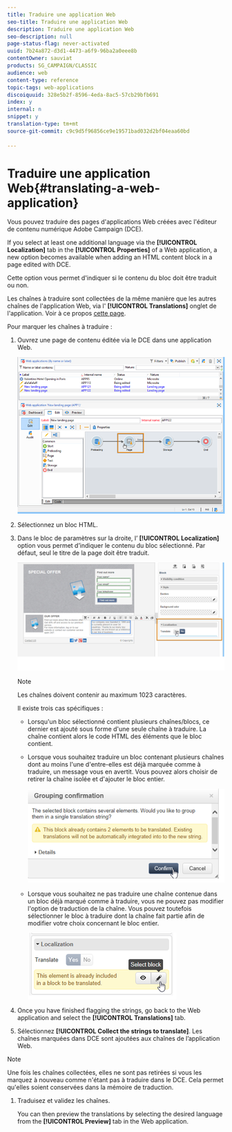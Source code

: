 ```yaml
---
title: Traduire une application Web
seo-title: Traduire une application Web
description: Traduire une application Web
seo-description: null
page-status-flag: never-activated
uuid: 7b24a872-d3d1-4473-a6f9-96ba2a0eee8b
contentOwner: sauviat
products: SG_CAMPAIGN/CLASSIC
audience: web
content-type: reference
topic-tags: web-applications
discoiquuid: 328e5b2f-8596-4eda-8ac5-57cb29bfb691
index: y
internal: n
snippet: y
translation-type: tm+mt
source-git-commit: c9c9d5f96856ce9e19571bad032d2bf04eaa60bd

---
```



# Traduire une application Web{#translating-a-web-application}

Vous pouvez traduire des pages d&#39;applications Web créées avec l&#39;éditeur de contenu numérique Adobe Campaign (DCE).

If you select at least one additional language via the **[!UICONTROL Localization]** tab in the **[!UICONTROL Properties]** of a Web application, a new option becomes available when adding an HTML content block in a page edited with DCE.

Cette option vous permet d&#39;indiquer si le contenu du bloc doit être traduit ou non.

Les chaînes à traduire sont collectées de la même manière que les autres chaînes de l&#39;application Web, via l&#39; **[!UICONTROL Translations]** onglet de l&#39;application. Voir à ce propos [cette page](../../web/using/translating-a-web-form.md).

Pour marquer les chaînes à traduire :

1. Ouvrez une page de contenu éditée via le DCE dans une application Web.

   ![](assets/dce_translation_3.png)

1. Sélectionnez un bloc HTML.
1. Dans le bloc de paramètres sur la droite, l’ **[!UICONTROL Localization]** option vous permet d’indiquer le contenu du bloc sélectionné. Par défaut, seul le titre de la page doit être traduit.

   ![](assets/dce_translation_1.png)

   >[!NOTE]
   >
   >Les chaînes doivent contenir au maximum 1023 caractères.

   Il existe trois cas spécifiques :

   * Lorsqu&#39;un bloc sélectionné contient plusieurs chaînes/blocs, ce dernier est ajouté sous forme d&#39;une seule chaîne à traduire. La chaîne contient alors le code HTML des éléments que le bloc contient.
   * Lorsque vous souhaitez traduire un bloc contenant plusieurs chaînes dont au moins l&#39;une d&#39;entre-elles est déjà marquée comme à traduire, un message vous en avertit. Vous pouvez alors choisir de retirer la chaîne isolée et d&#39;ajouter le bloc entier.

      ![](assets/dce_translation_4.png)

   * Lorsque vous souhaitez ne pas traduire une chaîne contenue dans un bloc déjà marqué comme à traduire, vous ne pouvez pas modifier l&#39;option de traduction de la chaîne. Vous pouvez toutefois sélectionner le bloc à traduire dont la chaîne fait partie afin de modifier votre choix concernant le bloc entier.

      ![](assets/dce_translation_2.png)

1. Once you have finished flagging the strings, go back to the Web application and select the **[!UICONTROL Translations]** tab.
1.  Sélectionnez **[!UICONTROL Collect the strings to translate]**. Les chaînes marquées dans DCE sont ajoutées aux chaînes de l’application Web.

   >[!NOTE]
   >
   >Une fois les chaînes collectées, elles ne sont pas retirées si vous les marquez à nouveau comme n&#39;étant pas à traduire dans le DCE. Cela permet qu&#39;elles soient conservées dans la mémoire de traduction.

1. Traduisez et validez les chaînes.

   You can then preview the translations by selecting the desired language from the **[!UICONTROL Preview]** tab in the Web application.

